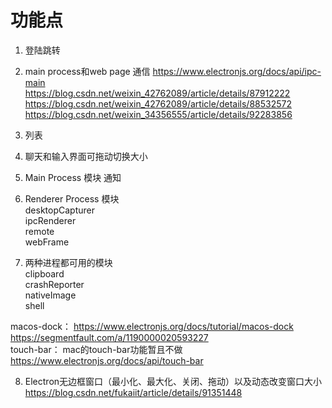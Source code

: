 # 功能点

1. 登陆跳转
2. main process和web page 通信  https://www.electronjs.org/docs/api/ipc-main    
https://blog.csdn.net/weixin_42762089/article/details/87912222  
https://blog.csdn.net/weixin_42762089/article/details/88532572  
https://blog.csdn.net/weixin_34356555/article/details/92283856  
3. 列表
4. 聊天和输入界面可拖动切换大小
 
5. Main Process 模块
通知

6. Renderer Process 模块  
desktopCapturer  
ipcRenderer  
remote  
webFrame  

7. 两种进程都可用的模块  
clipboard  
crashReporter  
nativeImage  
shell  

macos-dock： https://www.electronjs.org/docs/tutorial/macos-dock  
https://segmentfault.com/a/1190000020593227  
touch-bar： mac的touch-bar功能暂且不做 https://www.electronjs.org/docs/api/touch-bar

8. Electron无边框窗口（最小化、最大化、关闭、拖动）以及动态改变窗口大小  https://blog.csdn.net/fukaiit/article/details/91351448  

